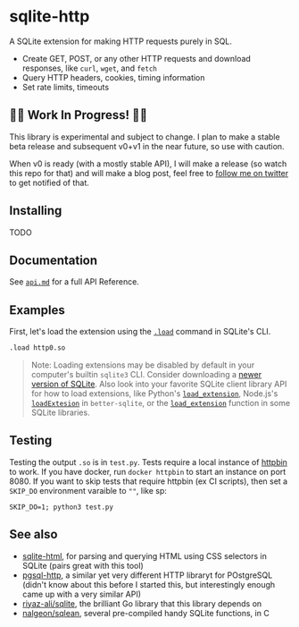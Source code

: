 # sqlite-http

A SQLite extension for making HTTP requests purely in SQL.

- Create GET, POST, or any other HTTP requests and download responses, like `curl`, `wget`, and `fetch`
- Query HTTP headers, cookies, timing information
- Set rate limits, timeouts

## 🚧🚧 Work In Progress! 🚧🚧

This library is experimental and subject to change. I plan to make a stable beta release and subsequent v0+v1 in the near future, so use with caution.

When v0 is ready (with a mostly stable API), I will make a release (so watch this repo for that) and will make a blog post, feel free to [follow me on twitter](https://twitter.com/agarcia_me) to get notified of that.

## Installing

TODO

## Documentation

See [`api.md`](./api.md) for a full API Reference.

## Examples

First, let's load the extension using the [`.load`](https://www.sqlite.org/cli.html#loading_extensions) command in SQLite's CLI.

```sql
.load http0.so
```

> Note: Loading extensions may be disabled by default in your computer's builtin `sqlite3` CLI. Consider downloading a [newer version of SQLite](https://sqlite.org/download.html). Also look into your favorite SQLite client library API for how to load extensions, like Python's [`load_extension`](https://docs.python.org/3/library/sqlite3.html#sqlite3.Connection.load_extension), Node.js's [`loadExtesion`](https://github.com/JoshuaWise/better-sqlite3/blob/master/docs/api.md#loadextensionpath-entrypoint---this) in `better-sqlite`, or the [`load_extension`](https://www.sqlite.org/lang_corefunc.html#load_extension) function in some SQLite libraries.

## Testing

Testing the output `.so` is in `test.py`. Tests require a local instance of [httpbin](https://httpbin.org/) to work. If you have docker, run `docker httpbin` to start an instance on port 8080. If you want to skip tests that require httpbin (ex CI scripts), then set a `SKIP_DO` environment varaible to `""`, like sp:

```
SKIP_DO=1; python3 test.py
```

## See also

- [sqlite-html](https://github.com/asg017/sqlite-html), for parsing and querying HTML using CSS selectors in SQLite (pairs great with this tool)
- [pgsql-http](https://github.com/pramsey/pgsql-http), a similar yet very different HTTP libraryt for POstgreSQL (didn't know about this before I started this, but interestingly enough came up with a very similar API)
- [riyaz-ali/sqlite](https://github.com/riyaz-ali/sqlite), the brilliant Go library that this library depends on
- [nalgeon/sqlean](https://github.com/nalgeon/sqlean), several pre-compiled handy SQLite functions, in C
